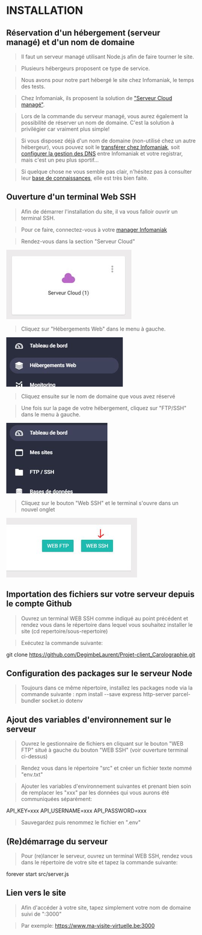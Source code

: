# INSTALLATION

## Réservation d'un hébergement (serveur managé) et d'un nom de domaine

> Il faut un serveur managé utilisant Node.js afin de faire tourner le site.

> Plusieurs hébergeurs proposent ce type de service.

> Nous avons pour notre part hébergé le site chez Infomaniak, le temps des tests.

> Chez Infomaniak, ils proposent la solution de ["Serveur Cloud managé"](https://shop.infomaniak.com/order/select/vps_only).

> Lors de la commande du serveur managé, vous aurez également la possibilité de réserver un nom de domaine. C'est la solution à privilégier car vraiment plus simple!

> Si vous disposez déjà d'un nom de domaine (non-utilisé chez un autre hébergeur), vous pouvez soit le [transférer chez Infomaniak](https://www.infomaniak.com/fr/support/faq/1814/nom-de-domaine-transferer-vers-infomaniak-code-dautorisation-requis), soit [configurer la gestion des DNS](https://www.infomaniak.com/fr/support/faq/2023/trouverafficher-les-dns-le-a-record-et-le-mx-record) entre Infomaniak et votre registrar, mais c'est un peu plus sportif...

> Si quelque chose ne vous semble pas clair, n'hésitez pas à consulter leur [base de connaissances](https://www.infomaniak.com/fr/support/faq/admin2), elle est très bien faite.

## Ouverture d'un terminal Web SSH

> Afin de démarrer l'installation du site, il va vous falloir ouvrir un terminal SSH.

> Pour ce faire, connectez-vous à votre [manager Infomaniak](https://manager.infomaniak.com/)

> Rendez-vous dans la section "Serveur Cloud"

!["Serveur Cloud"](/src/assets/img/installation/cloud.JPG)

> Cliquez sur "Hébergements Web" dans le menu à gauche.

![Hébergements Web](/src/assets/img/installation/menu_cloud.JPG)

> Cliquez ensuite sur le nom de domaine que vous avez réservé

> Une fois sur la page de votre hébergement, cliquez sur "FTP/SSH" dans le menu à gauche.

![FTP/SSH](/src/assets/img/installation/ftp_ssh.JPG)

> Cliquez sur le bouton "Web SSH" et le terminal s'ouvre dans un nouvel onglet

![Web SSH](/src/assets/img/installation/btn_ssh.JPG)

## Importation des fichiers sur votre serveur depuis le compte Github

> Ouvrez un terminal WEB SSH comme indiqué au point précédent et rendez vous dans le répertoire dans lequel vous souhaitez installer le site (cd repertoire/sous-repertoire)

> Exécutez la commande suivante:

git clone https://github.com/DegimbeLaurent/Projet-client_Carolographie.git

## Configuration des packages sur le serveur Node

> Toujours dans ce même répertoire, installez les packages node via la commande suivante :
> npm install --save express http-server parcel-bundler socket.io dotenv

## Ajout des variables d'environnement sur le serveur

> Ouvrez le gestionnaire de fichiers en cliquant sur le bouton "WEB FTP" situé à gauche du bouton "WEB SSH" (voir ouverture terminal ci-dessus)

> Rendez vous dans le répertoire "src" et créer un fichier texte nommé "env.txt"

> Ajouter les variables d'environnement suivantes et prenant bien soin de remplacer les "xxx" par les données qui vous aurons été communiquées séparément:

API_KEY=xxx
API_USERNAME=xxx
API_PASSWORD=xxx

> Sauvegardez puis renommez le fichier en ".env"

## (Re)démarrage du serveur

> Pour (re)lancer le serveur, ouvrez un terminal WEB SSH, rendez vous dans le répertoire de votre site et tapez la commande suivante:

forever start src/server.js

## Lien vers le site

> Afin d'accéder à votre site, tapez simplement votre nom de domaine suivi de ":3000"

> Par exemple: https://www.ma-visite-virtuelle.be:3000
